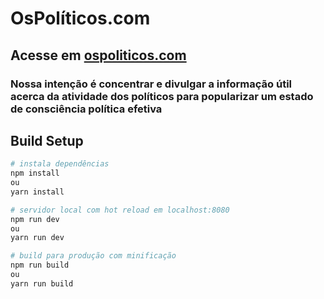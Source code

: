 # OsPolíticos.com

## Acesse em [ospoliticos.com](http://ospoliticos.com/)

### Nossa intenção é concentrar e divulgar a informação útil acerca da atividade dos políticos para popularizar um estado de consciência política efetiva

## Build Setup

``` bash
# instala dependências
npm install
ou
yarn install

# servidor local com hot reload em localhost:8080
npm run dev
ou
yarn run dev

# build para produção com minificação
npm run build
ou
yarn run build
```

